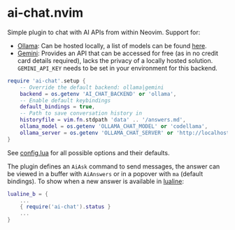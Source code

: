 # ai-chat.nvim
Simple plugin to chat with AI APIs from within Neovim. Support for:

* [Ollama](https://github.com/ollama/ollama/blob/main/docs/api.md): Can be
  hosted locally, a list of models can be found [here](https://ollama.com/library).
* [Gemini](https://aistudio.google.com/): Provides an API that can be accessed
  for free (as in no credit card details required), lacks the privacy of a locally
  hosted solution. `GEMINI_API_KEY` needs to be set in your environment for this
  backend.

```lua
require 'ai-chat'.setup {
    -- Override the default backend: ollama|gemini
    backend = os.getenv 'AI_CHAT_BACKEND' or 'ollama',
    -- Enable default keybindings
    default_bindings = true,
    -- Path to save conversation history in
    historyfile = vim.fn.stdpath 'data' .. '/answers.md',
    ollama_model = os.getenv 'OLLAMA_CHAT_MODEL' or 'codellama',
    ollama_server = os.getenv 'OLLAMA_CHAT_SERVER' or 'http://localhost:11434',
}
```
See [config.lua](lua/ai-chat/config.lua) for all possible options and their defaults.

The plugin defines an `AiAsk` command to send messages, the answer can be
viewed in a buffer with `AiAnswers` or in a popover with `ma` (default
bindings). To show when a new answer is available in
[lualine](https://github.com/nvim-lualine/lualine.nvim):
```lua
lualine_b = {
    ...
    { require('ai-chat').status }
    ...
}
```
